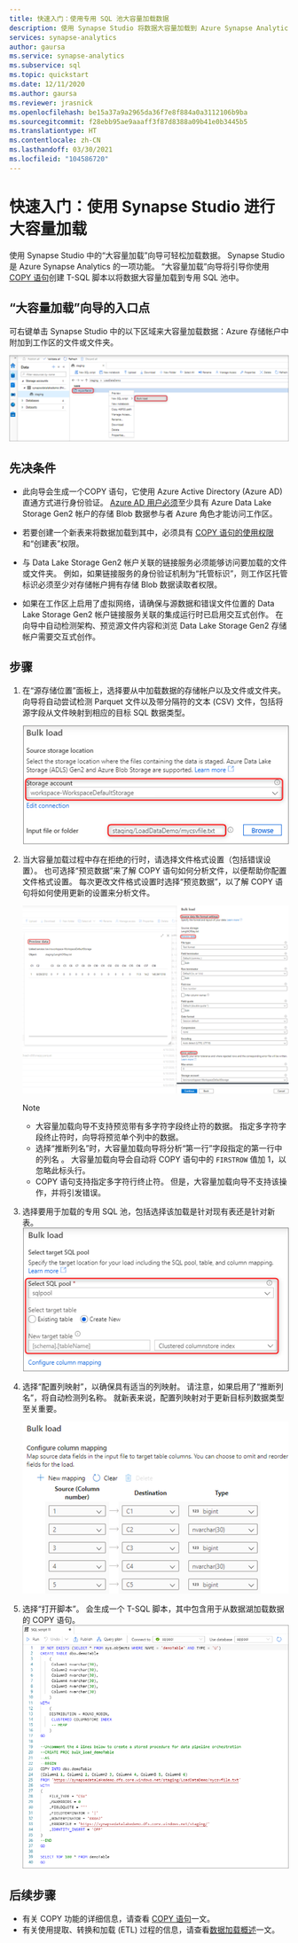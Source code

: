 ```yaml
---
title: 快速入门：使用专用 SQL 池大容量加载数据
description: 使用 Synapse Studio 将数据大容量加载到 Azure Synapse Analytics 中的专用 SQL 池中。
services: synapse-analytics
author: gaursa
ms.service: synapse-analytics
ms.subservice: sql
ms.topic: quickstart
ms.date: 12/11/2020
ms.author: gaursa
ms.reviewer: jrasnick
ms.openlocfilehash: be15a37a9a2965da36f7e8f884a0a3112106b9ba
ms.sourcegitcommit: f28ebb95ae9aaaff3f87d8388a09b41e0b3445b5
ms.translationtype: HT
ms.contentlocale: zh-CN
ms.lasthandoff: 03/30/2021
ms.locfileid: "104586720"
---
```

# <a name="quickstart-bulk-loading-with-synapse-studio"></a>快速入门：使用 Synapse Studio 进行大容量加载

使用 Synapse Studio 中的“大容量加载”向导可轻松加载数据。 Synapse Studio 是 Azure Synapse Analytics 的一项功能。 “大容量加载”向导将引导你使用 [COPY 语句](/sql/t-sql/statements/copy-into-transact-sql?view=azure-sqldw-latest&preserve-view=true)创建 T-SQL 脚本以将数据大容量加载到专用 SQL 池中。 

## <a name="entry-points-to-the-bulk-load-wizard"></a>“大容量加载”向导的入口点

可右键单击 Synapse Studio 中的以下区域来大容量加载数据：Azure 存储帐户中附加到工作区的文件或文件夹。

![显示右键单击存储帐户中的文件或文件夹的屏幕截图。](./sql/media/bulk-load/bulk-load-entry-point-0.png)

## <a name="prerequisites"></a>先决条件

- 此向导会生成一个COPY 语句，它使用 Azure Active Directory (Azure AD) 直通方式进行身份验证。 [Azure AD 用户必须](./sql-data-warehouse/quickstart-bulk-load-copy-tsql-examples.md#d-azure-active-directory-authentication)至少具有 Azure Data Lake Storage Gen2 帐户的存储 Blob 数据参与者 Azure 角色才能访问工作区。 

- 若要创建一个新表来将数据加载到其中，必须具有 [COPY 语句的使用权限](/sql/t-sql/statements/copy-into-transact-sql?view=azure-sqldw-latest&preserve-view=true#permissions)和“创建表”权限。

- 与 Data Lake Storage Gen2 帐户关联的链接服务必须能够访问要加载的文件或文件夹。 例如，如果链接服务的身份验证机制为“托管标识”，则工作区托管标识必须至少对存储帐户拥有存储 Blob 数据读取者权限。

- 如果在工作区上启用了虚拟网络，请确保与源数据和错误文件位置的 Data Lake Storage Gen2 帐户链接服务关联的集成运行时已启用交互式创作。 在向导中自动检测架构、预览源文件内容和浏览 Data Lake Storage Gen2 存储帐户需要交互式创作。

## <a name="steps"></a>步骤

1. 在“源存储位置”面板上，选择要从中加载数据的存储帐户以及文件或文件夹。 向导将自动尝试检测 Parquet 文件以及带分隔符的文本 (CSV) 文件，包括将源字段从文件映射到相应的目标 SQL 数据类型。 

   ![显示选择源位置的屏幕截图。](./sql/media/bulk-load/bulk-load-source-location.png)

2. 当大容量加载过程中存在拒绝的行时，请选择文件格式设置（包括错误设置）。 也可选择“预览数据”来了解 COPY 语句如何分析文件，以便帮助你配置文件格式设置。 每次更改文件格式设置时选择“预览数据”，以了解 COPY 语句将如何使用更新的设置来分析文件。

   ![显示预览数据的屏幕截图。](./sql/media/bulk-load/bulk-load-file-format-settings-preview-data.png) 

   > [!NOTE]  
   >
   > - 大容量加载向导不支持预览带有多字符字段终止符的数据。 指定多字符字段终止符时，向导将预览单个列中的数据。 
   > - 选择“推断列名”时，大容量加载向导将分析“第一行”字段指定的第一行中的列名 。 大容量加载向导会自动将 COPY 语句中的 `FIRSTROW` 值加 1，以忽略此标头行。 
   > - COPY 语句支持指定多字符行终止符。 但是，大容量加载向导不支持该操作，并将引发错误。

3. 选择要用于加载的专用 SQL 池，包括选择该加载是针对现有表还是针对新表。
   ![显示选择目标位置的屏幕截图。](./sql/media/bulk-load/bulk-load-target-location.png)
4. 选择“配置列映射”，以确保具有适当的列映射。 请注意，如果启用了“推断列名”，将自动检测列名称。 就新表来说，配置列映射对于更新目标列数据类型至关重要。

   ![显示配置列映射的屏幕截图。](./sql/media/bulk-load/bulk-load-target-location-column-mapping.png)
5. 选择“打开脚本”。 会生成一个 T-SQL 脚本，其中包含用于从数据湖加载数据的 COPY 语句。
   ![显示打开 SQL 脚本的屏幕截图。](./sql/media/bulk-load/bulk-load-target-final-script.png)

## <a name="next-steps"></a>后续步骤

- 有关 COPY 功能的详细信息，请查看 [COPY 语句](/sql/t-sql/statements/copy-into-transact-sql?view=azure-sqldw-latest&preserve-view=true#syntax)一文。
- 有关使用提取、转换和加载 (ETL) 过程的信息，请查看[数据加载概述](./sql-data-warehouse/design-elt-data-loading.md#what-is-elt)一文。
